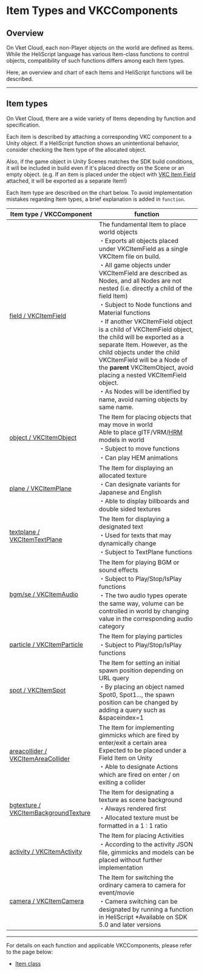 # Item Types and VKCComponents

## Overview

On Vket Cloud, each non-Player objects on the world are defined as Items.<br>
While the HeliScript language has various Item-class functions to control objects, compatibility of such functions differs among each Item types.

Here, an overview and chart of each Items and HeliScript functions will be described.

---

## Item types

On Vket Cloud, there are a wide variety of Items depending by function and specification.

Each item is described by attaching a corresponding VKC component to a Unity object. If a HeliScript function shows an unintentional behavior, consider checking the Item type of the allocated object.

Also, if the game object in Unity Scenes matches the SDK build conditions, it will be included in build even if it's placed directly on the Scene or an empty object. (e.g. If an item is placed under the object with [VKC Item Field](../VKCComponents/VKCItemField.md) attached, it will be exported as a separate Item!)

Each Item type are described on the chart below. To avoid implementation mistakes regarding Item types, a brief explanation is added in `function`.

| Item type / VKCComponent | function |
|----|----|
| [field / VKCItemField](../VKCComponents/VKCItemField.md) | The fundamental Item to place world objects <br>・Exports all objects placed under VKCItemField as a single VKCItem file on build.<br>・All game objects under VKCItemField are described as Nodes, and all Nodes are not nested (i.e. directly a child of the field Item)<br>・Subject to Node functions and Material functions<br>・If another VKCItemField object is a child of VKCItemField object, the child will be exported as a separate Item. However, as the child objects under the child VKCItemField will be a Node of the **parent** VKCItemObject, avoid placing a nested VKCItemField object. <br>・As Nodes will be identified by name, avoid naming objects by same name. |
| [object / VKCItemObject](../VKCComponents/VKCItemObject.md) | The Item for placing objects that may move in world<br> Able to place glTF/VRM/[HRM](../WorldEditingTips/BuildOptions.md) models in world<br>・Subject to move functions<br>・Can play HEM animations |
|  [plane / VKCItemPlane](../VKCComponents/VKCItemPlane.md) | The Item for displaying an allocated texture<br>・Can designate variants for Japanese and English<br>・Able to display billboards and double sided textures |
| [textplane / VKCItemTextPlane](../VKCComponents/VKCItemTextPlane.md) | The Item for displaying a designated text<br>・Used for texts that may dynamically change<br>・Subject to TextPlane functions |
| [bgm/se / VKCItemAudio](../VKCComponents/VKCItemAudio.md) | The Item for playing BGM or sound effects<br>・Subject to Play/Stop/IsPlay functions<br>・The two audio types operate the same way, volume can be controlled in world by changing value in the corresponding audio category <br> |
| [particle / VKCItemParticle](../VKCComponents/VKCItemParticle.md) | The Item for playing particles<br>・Subject to Play/Stop/IsPlay functions |
|  [spot / VKCItemSpot](../VKCComponents/VKCItemSpot.md) | The Item for setting an initial spawn position depending on URL query<br>・By placing an object named Spot0, Spot1..., the spawn position can be changed by adding a query such as &amp;spaceindex=1 |
|  [areacollider / VKCItemAreaCollider](../VKCComponents/VKCItemAreaCollider.md) | The Item for implementing gimmicks which are fired by enter/exit a certain area<br>Expected to be placed under a Field Item on Unity<br>・Able to designate Actions which are fired on enter / on exiting a collider |
|  [bgtexture / VKCItemBackgroundTexture](../VKCComponents/VKCItemBackgroundTexture.md) | The Item for designating a texture as scene background <br>・Always rendered first<br>・Allocated texture must be formatted in a 1 : 1 ratio |
| [activity / VKCItemActivity](../VKCComponents/VKCItemActivity.md) | The Item for placing Activities<br>・According to the activity JSON file, gimmicks and models can be placed without further implementation |
| [camera / VKCItemCamera](../VKCComponents/VKCItemCamera.md) | The Item for switching the ordinary camera to camera for event/movie <br>・Camera switching can be designated by running a function in HeliScript *Available on SDK 5.0 and later versions |

---

For details on each function and applicable VKCComponents, please refer to the page below:

- [Item class](hs_class_item.md)
